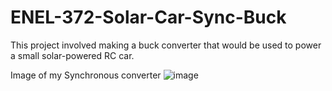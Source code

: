 # ENEL-372-Solar-Car-Sync-Buck
This project involved making a buck converter that would be used to power a small solar-powered RC car. 

Image of my Synchronous converter
![image](https://user-images.githubusercontent.com/114579521/217395126-5dfdd7fb-804e-435c-ac8e-ce1f549c6087.png)
